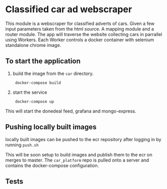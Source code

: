 # Classified car ad webscraper

This module is a webscraper for classified adverts of cars. Given a few
input parameters taken from the html source. A mapping module and a router
module. The app will traverse the website collecting cars in parrallel
using Workers. Each Worker controls a docker container with selenium standalone
chrome image.

## To start the application
1. build the image from the ```car``` directory.

        docker-compose build

2. start the service

        docker-compose up

This will start the donedeal feed, grafana and mongo-express.

## Pushing locally built images

locally built images can be pushed to the ecr repository after logging in by
running ```push.sh```

This will be soon setup to build images and publish them to the ecr on merges
to master. The ```car_platform``` repo is pulled onto a server and contains
the docker-compose configuration.

## Tests

<!--TODO externalise config for docker-compose to-->
<!--TODO externalise entrypoint remote url. This is docker engine-->
<!--TODO implement builder pattern/domain object-->
<!--TODO Main config map - the golden source per se for each container-->
<!--TODO Tidy up push to aws and other aws deployments-->
<!--TODO formalise mounting of docker compose keys: https://docs.docker.com/compose/compose-file/#variable-substitution->
<!--TODO market details object in constructor for market-->
<!--TODO simplify market constructor-->